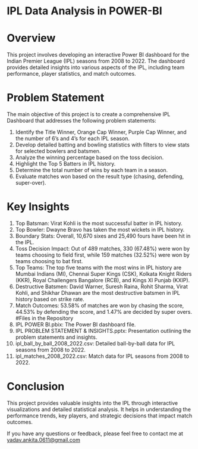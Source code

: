 # IPL Data Analysis in POWER-BI
# Overview
This project involves developing an interactive Power BI dashboard for the Indian Premier League (IPL) seasons from 2008 to 2022. The dashboard provides detailed insights into various aspects of the IPL, including team performance, player statistics, and match outcomes.
# Problem Statement
The main objective of this project is to create a comprehensive IPL Dashboard that addresses the following problem statements:
1. Identify the Title Winner, Orange Cap Winner, Purple Cap Winner, and the number of 6’s and 4’s for each IPL season.
2. Develop detailed batting and bowling statistics with filters to view stats for selected bowlers and batsmen.
3. Analyze the winning percentage based on the toss decision.
4. Highlight the Top 5 Batters in IPL history.
5. Determine the total number of wins by each team in a season.
6. Evaluate matches won based on the result type (chasing, defending, super-over).
# Key Insights
1. Top Batsman: Virat Kohli is the most successful batter in IPL history.
2. Top Bowler: Dwayne Bravo has taken the most wickets in IPL history.
3. Boundary Stats: Overall, 10,670 sixes and 25,490 fours have been hit in the IPL.
4. Toss Decision Impact: Out of 489 matches, 330 (67.48%) were won by teams choosing to field first, while 159 matches (32.52%) were won 
   by teams choosing to bat first.
5. Top Teams: The top five teams with the most wins in IPL history are Mumbai Indians (MI), Chennai Super Kings (CSK), Kolkata Knight 
   Riders (KKR), Royal Challengers Bangalore (RCB), and Kings XI Punjab (KXIP).
6. Destructive Batsmen: David Warner, Suresh Raina, Rohit Sharma, Virat Kohli, and Shikhar Dhawan are the most destructive batsmen in IPL 
   history based on strike rate.
7. Match Outcomes: 53.58% of matches are won by chasing the score, 44.53% by defending the score, and 1.47% are decided by super overs.
#Files in the Repository
1. IPL POWER BI.pbix: The Power BI dashboard file.
2. IPL PROBLEM STATEMENT & INSIGHTS.pptx: Presentation outlining the problem statements and insights.
3. ipl_ball_by_ball_2008_2022.csv: Detailed ball-by-ball data for IPL seasons from 2008 to 2022.
4. ipl_matches_2008_2022.csv: Match data for IPL seasons from 2008 to 2022.
# Conclusion
This project provides valuable insights into the IPL through interactive visualizations and detailed statistical analysis. It helps in understanding the performance trends, key players, and strategic decisions that impact match outcomes.

If you have any questions or feedback, please feel free to contact me at yadav.ankita.0611@gmail.com


